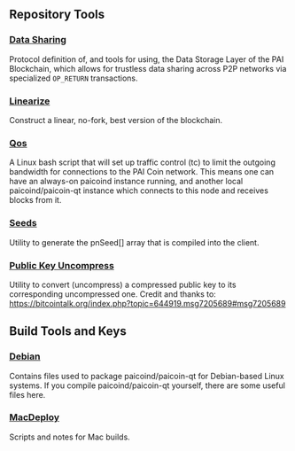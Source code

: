 Repository Tools
---------------------

### [Data Sharing](/contrib/data-share) ###

Protocol definition of, and tools for using, the Data Storage Layer of the PAI Blockchain, which allows for trustless data sharing across P2P networks via specialized `OP_RETURN` transactions.

### [Linearize](/contrib/linearize) ###
Construct a linear, no-fork, best version of the blockchain.

### [Qos](/contrib/qos) ###

A Linux bash script that will set up traffic control (tc) to limit the outgoing bandwidth for connections to the PAI Coin network. This means one can have an always-on paicoind instance running, and another local paicoind/paicoin-qt instance which connects to this node and receives blocks from it.

### [Seeds](/contrib/seeds) ###
Utility to generate the pnSeed[] array that is compiled into the client.

### [Public Key Uncompress](/contrib/pubkey-uncompress) ###
Utility to convert (uncompress) a compressed public key to its corresponding uncompressed one. Credit and thanks to: https://bitcointalk.org/index.php?topic=644919.msg7205689#msg7205689

Build Tools and Keys
---------------------

### [Debian](/contrib/debian) ###
Contains files used to package paicoind/paicoin-qt
for Debian-based Linux systems. If you compile paicoind/paicoin-qt yourself, there are some useful files here.

### [MacDeploy](/contrib/macdeploy) ###
Scripts and notes for Mac builds. 
